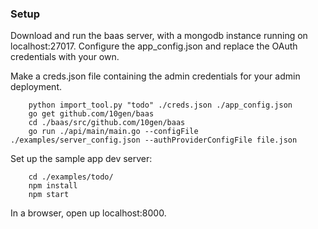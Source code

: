 ### Setup

Download and run the baas server, with a mongodb instance running on localhost:27017.
Configure the app_config.json and replace the OAuth credentials with your own.

Make a creds.json file containing the admin credentials for your admin deployment.

```
	python import_tool.py "todo" ./creds.json ./app_config.json
	go get github.com/10gen/baas
	cd ./baas/src/github.com/10gen/baas
	go run ./api/main/main.go --configFile ./examples/server_config.json --authProviderConfigFile file.json
```

Set up the sample app dev server:

```
	cd ./examples/todo/
	npm install
	npm start
```

In a browser, open up localhost:8000.

